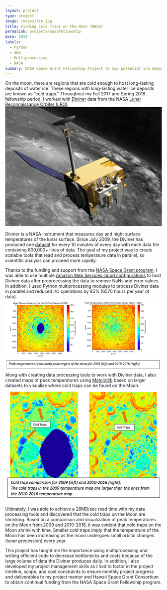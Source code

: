 ```yaml
---
layout: project
type: project
image: images/lro.jpg
title: Finding Cold Traps on the Moon (NASA)
permalink: projects/nasafellowship
date: 2018
labels:
  - Python
  - AWS
  - Multiprocessing
  - NASA
summary: NASA Space Grant Fellowship Project to map potential ice deposits using data from the Lunar Reconnaissance Orbiter (LRO).
---
```


On the moon, there are regions that are cold enough to host long-lasting deposits of water ice. These regions with long-lasting water ice deposits are known as “cold traps.” Throughout my Fall 2017 and Spring 2018 fellowship period, I worked with [Diviner](https://www.diviner.ucla.edu/) data from the NASA [Lunar Reconnaissance Orbiter (LRO)](http://staff.diviner.ucla.edu/).
<img src="/images/lro.jpg" class="ui medium floated rounded image">
<br>

Diviner is a NASA instrument that measures day and night surface temperatures of the lunar surface.
Since July 2009, the Diviner has produced one [dataset](http://pds-geosciences.wustl.edu/missions/lro/diviner.htm) for every 10 minutes of every day with each data file containing 800,000+ lines of data.
The goal of my project was to create scalable tools that read and process temperature data in parallel, so scientific analysis can proceed more rapidly.

Thanks to the funding and support from the [NASA Space Grant program](https://www.nasa.gov/offices/education/programs/national/spacegrant/home/index.html), I was able to use multiple [Amazon Web Services cloud configurations](https://aws.amazon.com/config/) to host Diviner data after preprocessing the data to remove NaNs and error values.
In addition, I used Python multiprocessing modules to process Diviner data in parallel and reduced I/O operations by 85% (6570 hours per year of data).
<img class="ui fluid centered huge image" src="../images/lrotwice.png">
Along with creating data processing tools to work with Diviner data, I also created maps of peak temperatures using [Matplotlib](https://matplotlib.org/) based on larger datasets to visualize where cold traps can be found on the Moon.
<br>
<img src="/images/lrocomp.png" class="ui large floated rounded image">
<br>

Ultimately, I was able to achieve a 28MB/sec read time with my data processing tools and discovered that the cold traps on the Moon are shrinking.
Based on a comparison and visualization of peak temperatures on the Moon from 2009 and 2010-2016, it was evident that cold traps on the Moon shrink with time.
Smaller cold traps imply that the temperature of the Moon has been increasing as the moon undergoes small orbital changes (lunar precession) every year.

This project has taught me the importance using multiprocessing and writing efficient code to decrease bottlenecks and costs because of the large volume of data the Diviner produces daily.
In addition, I also developed my project management skills as I had to factor in the project timeline, scope, and cost constraints to ensure monthly project progress and deliverables to my project mentor and Hawaii Space Grant Consortium to obtain continual funding from the NASA Space Grant Fellowship program.
